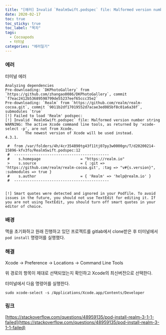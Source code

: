 ```yaml
---
title: "[에러] Invalid `RealmSwift.podspec` file: Malformed version number string WARNING"
date: 2020-02-17
toc: true
toc_sticky: true
toc_label: "목차"
tags:
  - Cocoapods
  - 터미널
categories: "에러일기"
---
```




### 에러

터미널 에러

```
Analyzing dependencies
Pre-downloading: `DKPhotoGallery` from `https://github.com/zhangao0086/DKPhotoGallery`, commit `f7eac2412b53689598799de55237eef65ccc35e2`
Pre-downloading: `Realm` from `https://github.com/realm/realm-cocoa.git`, commit `9011b2df17019552d7acae3ed085bf8c01a6a38f`, submodules `true`
[!] Failed to load 'Realm' podspec: 
[!] Invalid `RealmSwift.podspec` file: Malformed version number string WARNING: The active Xcode command line tools, as returned by 'xcode-select -p', are not from Xcode.
         The newest version of Xcode will be used instead.
4.3.1.

 #  from /var/folders/4h/4cr354890tg43f11tj07py3w0000gn/T/d20200214-15896-kfv3fo/RealmSwift.podspec:12
 #  -------------------------------------------
 #    s.homepage                  = "https://realm.io"
 >    s.source                    = { :git => 'https://github.com/realm/realm-cocoa.git', :tag => "v#{s.version}", :submodules => true }
 #    s.author                    = { 'Realm' => 'help@realm.io' }
 #  -------------------------------------------


[!] Smart quotes were detected and ignored in your Podfile. To avoid issues in the future, you should not use TextEdit for editing it. If you are not using TextEdit, you should turn off smart quotes in your editor of choice.
```



### 배경

맥을 초기화하고 원래 진행하고 있던 프로젝트를 gitlab에서 clone받은 후 터미널에서 `pod install` 명령어를 실행했다.



### 해결

Xcode -> Preference -> Locations -> Command Line Tools

위 경로의 항목이 제대로 선택되었는지 확인하고 Xcode의 최신버전으로 선택한다.

터미널에서 다음 명령어를 실행한다.

```
sudo xcode-select -s /Applications/Xcode.app/Contents/Developer
```



### 링크

[https://stackoverflow.com/questions/48959135/pod-install-realm-3-1-1-failed](https://stackoverflow.com/questions/48959135/pod-install-realm-3-1-1-failed)